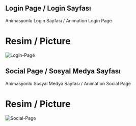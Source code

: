 
## Login Page / Login Sayfası

Animasyonlu Login Sayfası / Animation Login Page

# Resim / Picture


![Login-Page](https://i.hizliresim.com/14rbt14.gif)

    

## Social Page / Sosyal Medya Sayfası

Animasyonlu Sosyal Medya Sayfası / Animation Social Page

# Resim / Picture


![Social-Page](https://s11.gifyu.com/images/Sc8A2.gif)

    
